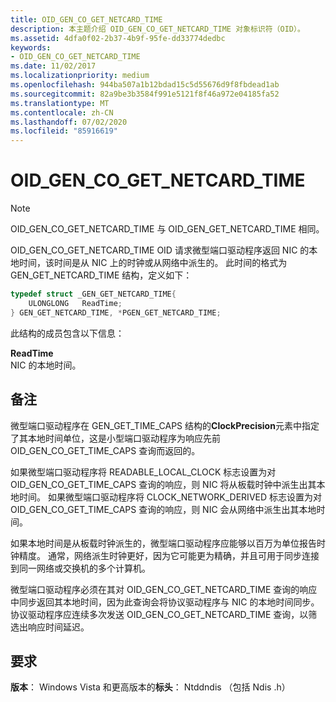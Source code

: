 ```yaml
---
title: OID_GEN_CO_GET_NETCARD_TIME
description: 本主题介绍 OID_GEN_CO_GET_NETCARD_TIME 对象标识符（OID）。
ms.assetid: 4dfa0f02-2b37-4b9f-95fe-dd33774dedbc
keywords:
- OID_GEN_CO_GET_NETCARD_TIME
ms.date: 11/02/2017
ms.localizationpriority: medium
ms.openlocfilehash: 944ba507a1b12bdad15c5d55676d9f8fbdead1ab
ms.sourcegitcommit: 82a9be3b3584f991e5121f8f46a972e04185fa52
ms.translationtype: MT
ms.contentlocale: zh-CN
ms.lasthandoff: 07/02/2020
ms.locfileid: "85916619"
---
```

# <a name="oid_gen_co_get_netcard_time"></a>OID_GEN_CO_GET_NETCARD_TIME

> [!NOTE]
> OID_GEN_CO_GET_NETCARD_TIME 与 OID_GEN_GET_NETCARD_TIME 相同。

OID_GEN_CO_GET_NETCARD_TIME OID 请求微型端口驱动程序返回 NIC 的本地时间，该时间是从 NIC 上的时钟或从网络中派生的。 此时间的格式为 GEN_GET_NETCARD_TIME 结构，定义如下：

```c++
typedef struct _GEN_GET_NETCARD_TIME{
    ULONGLONG   ReadTime;
} GEN_GET_NETCARD_TIME, *PGEN_GET_NETCARD_TIME;
```

此结构的成员包含以下信息：

**ReadTime**  
    NIC 的本地时间。

## <a name="remarks"></a>备注

微型端口驱动程序在 GEN_GET_TIME_CAPS 结构的**ClockPrecision**元素中指定了其本地时间单位，这是小型端口驱动程序为响应先前 OID_GEN_CO_GET_TIME_CAPS 查询而返回的。

如果微型端口驱动程序将 READABLE_LOCAL_CLOCK 标志设置为对 OID_GEN_CO_GET_TIME_CAPS 查询的响应，则 NIC 将从板载时钟中派生出其本地时间。 如果微型端口驱动程序将 CLOCK_NETWORK_DERIVED 标志设置为对 OID_GEN_CO_GET_TIME_CAPS 查询的响应，则 NIC 会从网络中派生出其本地时间。

如果本地时间是从板载时钟派生的，微型端口驱动程序应能够以百万为单位报告时钟精度。 通常，网络派生时钟更好，因为它可能更为精确，并且可用于同步连接到同一网络或交换机的多个计算机。

微型端口驱动程序必须在其对 OID_GEN_CO_GET_NETCARD_TIME 查询的响应中同步返回其本地时间，因为此查询会将协议驱动程序与 NIC 的本地时间同步。 协议驱动程序应连续多次发送 OID_GEN_CO_GET_NETCARD_TIME 查询，以筛选出响应时间延迟。

## <a name="requirements"></a>要求

**版本**： Windows Vista 和更高版本的**标头**： Ntddndis （包括 Ndis .h）

